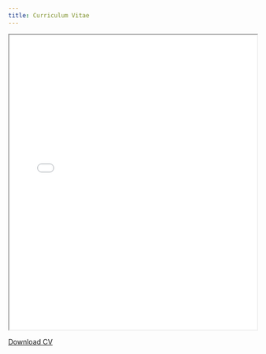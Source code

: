 ```yaml
---
title: Curriculum Vitae
---
```


<iframe src="/cv/Yujingai_Shi_CV.pdf" width="100%" height="600px">
    This browser does not support PDFs. Please download the PDF to view it: 
    <a href="/cv/Yujingai_Shi_CV.pdf">Download PDF</a>.
</iframe>

[Download CV](Yujingai_Shi_CV.pdf)
